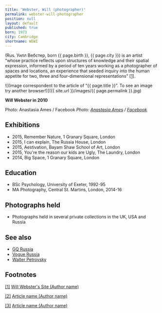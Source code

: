 ```yaml
---
title: 'Webster, Will (photographer)'
permalink: webster-will-photographer
position: null
layout: default
published: true
born: 1973
city: Cambridge
shortname: WEWI
---
```

(Rus. Уилл Вебстер, born {{ page.birth }}, {{ page.city }}) is an artist “whose practice reflects upon structures of knowledge and their spatial expression, informed by a period of ten years working as a photographer of spaces and locations, an experience that seeded inquiry into the human appetite for two, three and four-dimensional representations”  <span id="a1">[\[1\]](#f1)</span>.

![(Image correspondent to the article of “{{ page.title }}”. To see an image try another browser!)]({{ site.url }}/images/{{ page.permalink }}.jpg)

**Will Webster in 2010**

Photo: Anastasia Ames / Facebook
*Photo: [Anastasia Ames](index) / [Facebook](index)*

## Exhibitions

+ 2015, Remember Nature, 1 Granary Square, London
+ 2015, I can explain, The Russia House, London
+ 2015, Aestivation, Bayam Shaw School of Art, London
+ 2015, You're the reason our kids are Ugly, The Laundry, London
+ 2014, Big Space, 1 Granary Square, London


## Education

+ BSc Psychology, University of Exeter, 1992-95
+ MA Photography, Central St. Martins, London, 2014-16

## Photographs held

+ Photographs held in several private collections in the UK, USA and Russia

## See also

- [GQ Russia](http://example.net/)
- [Vogue Russia](http://example.net/)
- [Walter Petrovsky](http://example.net/)

## Footnotes

[[1]](#a1) <span id="f1"></span> [Will Webster's Site (Author name)](http://example.net/article)

[[2]](#a2) <span id="f2"></span> [Article name (Author name)](http://example.net/article)

[[3]](#a3) <span id="f3"></span> [Article name (Author name)](http://example.net/article)
